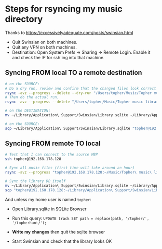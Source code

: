 # Steps for rsyncing my music directory

Thanks to https://excessivelyadequate.com/posts/swinsian.html

- Quit Swinsian on both machines.
- Quit any VPN on both machines.
- Destination: Open System Prefs -> Sharing -> Remote Login. Enable it and check the IP for ssh'ing into that machine.

## Syncing FROM local TO a remote destination

```sh
# on the SOURCE:
# Do a dry run, review and confirm that the changed files look correct
rsync -avz --progress --delete --dry-run "/Users/topher/Music/Topher music library" topher@192.168.178.128:~/Music/
# Then do the actual run.
rsync -avz --progress --delete "/Users/topher/Music/Topher music library" topher@192.168.178.128:~/Music/

# on the DESTINATION:
mv ~/Library/Application\ Support/Swinsian/Library.sqlite ~/Library/Application\ Support/Swinsian/Library-OLD.sqlite

# on the SOURCE:
scp ~/Library/Application\ Support/Swinsian/Library.sqlite "topher@192.168.178.128:~/Library/Application Support/Swinsian"
```

## Syncing FROM remote TO local

```sh
# Test that I can connect to the source MBP
ssh topher@192.168.178.128

# Sync all music files (first time will take around an hour)
rsync -avz --progress "topher@192.168.178.128:~/Music/Topher\ music\ library" ~/Music/

# Sync the library DB itself
mv ~/Library/Application\ Support/Swinsian/Library.sqlite ~/Library/Application\ Support/Swinsian/Library-OLD.sqlite
scp "topher@192.168.178.128:~/Library/Application\ Support/Swinsian/Library.sqlite" ~/Library/Application\ Support/Swinsian
```

And unless my home user is named `topher`:

- Open Library.sqlite in SQLite Browser
- Run this query: `UPDATE track SET path = replace(path, '/topher/', '/topherhunt/');`
- **Write my changes** then quit the sqlite browser

- Start Swinsian and check that the library looks OK
